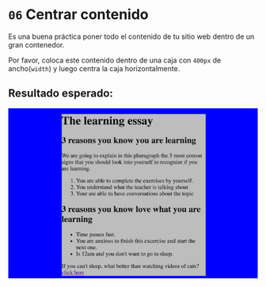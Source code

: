 # `06` Centrar contenido

Es una buena práctica poner todo el contenido de tu sitio web dentro de un gran contenedor.

Por favor, coloca este contenido dentro de una caja con `400px` de ancho(`width`) y luego centra la caja horizontalmente.

## Resultado esperado:

![Centrar contenido](../../.learn/assets/XX6daZ3.png?raw=true)
